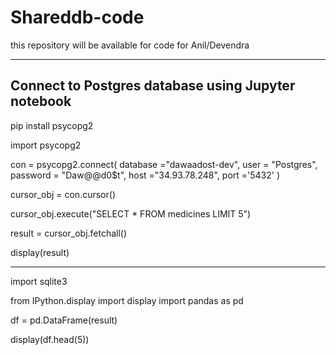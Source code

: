 # Shareddb-code
this repository will be available for code for Anil/Devendra
______________________________________________________________________________
## Connect to Postgres database using Jupyter notebook

pip install psycopg2

import psycopg2

con = psycopg2.connect(
database ="dawaadost-dev",
user = "Postgres",
password = "Daw@@d0$t",
host ="34.93.78.248",
port ='5432'
)

cursor_obj = con.cursor()

cursor_obj.execute("SELECT * FROM medicines LIMIT 5")

result = cursor_obj.fetchall()

display(result)
_______________________________________________________
import sqlite3

from IPython.display import display
import pandas as pd

df = pd.DataFrame(result)

display(df.head(5))
